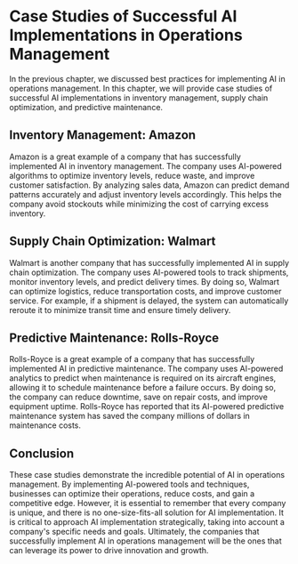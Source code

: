 Case Studies of Successful AI Implementations in Operations Management
===========================================================================================================================================

In the previous chapter, we discussed best practices for implementing AI in operations management. In this chapter, we will provide case studies of successful AI implementations in inventory management, supply chain optimization, and predictive maintenance.

Inventory Management: Amazon
----------------------------

Amazon is a great example of a company that has successfully implemented AI in inventory management. The company uses AI-powered algorithms to optimize inventory levels, reduce waste, and improve customer satisfaction. By analyzing sales data, Amazon can predict demand patterns accurately and adjust inventory levels accordingly. This helps the company avoid stockouts while minimizing the cost of carrying excess inventory.

Supply Chain Optimization: Walmart
----------------------------------

Walmart is another company that has successfully implemented AI in supply chain optimization. The company uses AI-powered tools to track shipments, monitor inventory levels, and predict delivery times. By doing so, Walmart can optimize logistics, reduce transportation costs, and improve customer service. For example, if a shipment is delayed, the system can automatically reroute it to minimize transit time and ensure timely delivery.

Predictive Maintenance: Rolls-Royce
-----------------------------------

Rolls-Royce is a great example of a company that has successfully implemented AI in predictive maintenance. The company uses AI-powered analytics to predict when maintenance is required on its aircraft engines, allowing it to schedule maintenance before a failure occurs. By doing so, the company can reduce downtime, save on repair costs, and improve equipment uptime. Rolls-Royce has reported that its AI-powered predictive maintenance system has saved the company millions of dollars in maintenance costs.

Conclusion
----------

These case studies demonstrate the incredible potential of AI in operations management. By implementing AI-powered tools and techniques, businesses can optimize their operations, reduce costs, and gain a competitive edge. However, it is essential to remember that every company is unique, and there is no one-size-fits-all solution for AI implementation. It is critical to approach AI implementation strategically, taking into account a company's specific needs and goals. Ultimately, the companies that successfully implement AI in operations management will be the ones that can leverage its power to drive innovation and growth.
